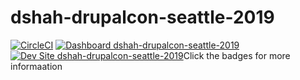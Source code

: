 # dshah-drupalcon-seattle-2019

[![CircleCI](https://circleci.com/gh/pantheon-training-org/dshah-drupalcon-seattle-2019.svg?style=shield)](https://circleci.com/gh/pantheon-training-org/dshah-drupalcon-seattle-2019)
[![Dashboard dshah-drupalcon-seattle-2019](https://img.shields.io/badge/dashboard-dshah_drupalcon_seattle_2019-yellow.svg)](https://dashboard.pantheon.io/sites/6cab19a6-b5c4-4a7e-ac6d-65d7e127cb62#dev/code)
[![Dev Site dshah-drupalcon-seattle-2019](https://img.shields.io/badge/site-dshah_drupalcon_seattle_2019-blue.svg)](http://dev-dshah-drupalcon-seattle-2019.pantheonsite.io/)Click the badges for more informaation
